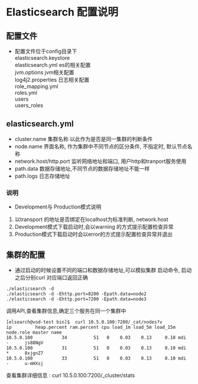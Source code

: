 # Elasticsearch 配置说明


## 配置文件
 
 * 配置文件位于config目录下  
   elasticsearch.keystore  
   elasticsearch.yml    es的相关配置  
   jvm.options          jvm相关配置  
   log4j2.properties    日志相关配置   
   role_mapping.yml  
   roles.yml  
   users  
   users_roles  
  
##  elasticsearch.yml

* cluster.name 集群名称 以此作为是否是同一集群的判断条件
* node.name  界面名称, 作为集群中不同节点的区分条件, 不指定时, 默认节点名称
* network.host/http.port 监听网络地址和端口, 用户http和tranport服务使用
* path.data 数据存储地址,不同节点的数据存储地址不能一样
* path.logs 日志存储地址

### 说明 
 * Development与 Production模式说明
 1. 以transport 的地址是否绑定在localhost为标准判断, network.host
 2. Development模式下载启动时,会以warning 的方式提示配置检查异常
 3. Production模式下载启动时会以error的方式提示配置检查异常并退出
 
## 集群的配置
* 通过启动的时候设置不同的端口和数据存储地址,可以模拟集群
 启动命令, 启动之后分别curl 对应端口返回正确
```
./elasticsearch -d
./elasticsearch -d -Ehttp.port=8200 -Epath.data=node2
./elasticsearch -d -Ehttp.port=7200 -Epath.data=node3
```

 调用API,查看集群信息,确定三个服务在同一个集群中
```
[elsearch@vod-test bin]$  curl 10.5.0.100:7200/_cat/nodes?v
ip         heap.percent ram.percent cpu load_1m load_5m load_15m node.role master name
10.5.0.100           34          51   0    0.03    0.13     0.10 mdi       -      js88NgV
10.5.0.100           31          51   0    0.03    0.13     0.10 mdi       *      8xjgnZ7
10.5.0.100           33          51   0    0.03    0.13     0.10 mdi       -      u-mHXsj

```
查看集群详细信息 : curl 10.5.0.100:7200/_cluster/stats
